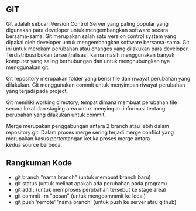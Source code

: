 ## GIT ##
Git adalah sebuah Version Control Server yang paling popular yang digunakan para developer untuk mengembangkan software secara bersama-sama.
Git merupakan salah satu version control system yang dipakai oleh developer untuk mengembangkan software bersama-sama. Git ini untuk merekam perubahan atau changes yang dilakukan para developer. Terdistribusi bukan tersentralisasi, karna masih menggunakan banyak komputer yang saling berhubungan dan untuk menghubungkan nya menggunakan git.

Git repository merupakan folder yang berisi file dan riwayat perubahan yang dilakukan. Git menggunakan commit untuk menyimpan riwayat perubahan yang terjadi pada project.

Git memiliki working directory, tempat dimana membuat perubahan file secara lokal dan staging area untuk menyimpan informasi tentang perubahan yang dilakukan untuk commit.

Merge merupakan penggabungan antara 2 branch atau lebih dalam repository git. Dalam proses merge sering terjadi merge conflict yang merupakan kasus pertentangan ketika proses merge antara kedua source berbeda.

## Rangkuman Kode ##
- git branch "nama branch" (untuk membuat branch baru)
- git status (untuk melihat apakah ada perubahan pada program)
- git add . (untuk memproses perubahan tersebut ke stage area)
- git commit -m "pesan" (untuk mengcommmit ke local)
- git push 'remote' 'nama branch' (untuk push ke server atau github)